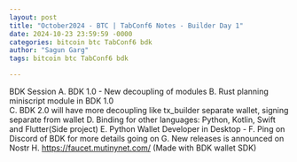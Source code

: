 ```yaml
---
layout: post
title: "October2024 - BTC | TabConf6 Notes - Builder Day 1"
date: 2024-10-23 23:59:59 -0000
categories: bitcoin btc TabConf6 bdk
author: "Sagun Garg"
tags: bitcoin btc TabConf6 bdk

---
```

BDK Session
  A. BDK 1.0 - New decoupling of modules 
  B. Rust planning miniscript module in BDK 1.0  
  C. BDK 2.0 will have more decoupling like tx_builder separate wallet, signing separate from wallet
  D. Binding for other languages: Python, Kotlin, Swift and Flutter(Side project)
  E. Python Wallet Developer in Desktop - 
  F. Ping on Discord of BDK for more details going on
  G. New releases is announced on Nostr
  H. https://faucet.mutinynet.com/ (Made with BDK wallet SDK)

